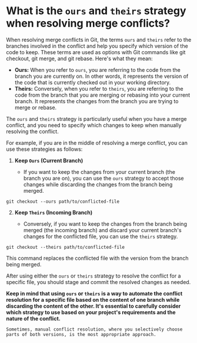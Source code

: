 # What is the `ours` and `theirs` strategy when resolving merge conflicts?

When resolving merge conflicts in Git, the terms `ours` and `theirs` refer to the branches involved in the conflict and help you specify which version of the code to keep. These terms are used as options with Git commands like git checkout, git merge, and git rebase. Here's what they mean:

- **Ours:** When you refer to `ours`, you are referring to the code from the branch you are currently on. In other words, it represents the version of the code that is currently checked out in your working directory.
- **Theirs:** Conversely, when you refer to `theirs`, you are referring to the code from the branch that you are merging or rebasing into your current branch. It represents the changes from the branch you are trying to merge or rebase.

The `ours` and `theirs` strategy is particularly useful when you have a merge conflict, and you need to specify which changes to keep when manually resolving the conflict.

For example, if you are in the middle of resolving a merge conflict, you can use these strategies as follows:

1. **Keep `Ours` (Current Branch)**

    - If you want to keep the changes from your current branch (the branch you are on), you can use the `ours` strategy to accept those changes while discarding the changes from the branch being merged.

```shell
git checkout --ours path/to/conflicted-file
```

2. **Keep `Theirs` (Incoming Branch)**

    - Conversely, if you want to keep the changes from the branch being merged (the incoming branch) and discard your current branch's changes for the conflicted file, you can use the `theirs` strategy.

```shell
git checkout --theirs path/to/conflicted-file
```

This command replaces the conflicted file with the version from the branch being merged.

After using either the `ours` or `theirs` strategy to resolve the conflict for a specific file, you should stage and commit the resolved changes as needed.

**Keep in mind that using `ours` or `theirs` is a way to automate the conflict resolution for a specific file based on the content of one branch while discarding the content of the other. It's essential to carefully consider which strategy to use based on your project's requirements and the nature of the conflict.**

`Sometimes, manual conflict resolution, where you selectively choose parts of both versions, is the most appropriate approach.`
